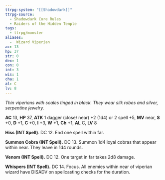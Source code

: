 ```yaml
---
ttrpg-system: "[[Shadowdark]]"
ttrpg-source:
  - Shadowdark Core Rules
  - Raiders of the Hidden Temple
tags:
  - ttrpg/monster
aliases:
  -  Wizard Viperian
ac: 13
hp: 37
str: 0
dex: 1
con: 0
int: 3
wis: 1
cha: 1
al: C
lv: 8
---
```


_Thin viperians with scales tinged in black. They wear silk robes and silver, serpentine jewelry._

**AC** 13, **HP** 37, **ATK** 1 dagger (close/ near) +2 (1d4) or 2 spell +5, **MV** near, **S** +0, **D** +1, **C** +0, **I** +3, **W** +1, **Ch** +1, **AL** C, **LV** 8

**Hiss (INT Spell)**. DC 12. End one spell within far. 

**Summon Cobra (INT Spell).** DC 13. Summon 1d4 loyal cobras that appear within near. They leave in 1d4 rounds. 

**Venom (INT Spell).** DC 12. One target in far takes 2d8 damage. 

**Whispers (INT Spell).** DC 14. Focus. All enemies within near of viperian wizard have DISADV on spellcasting checks for the duration.

